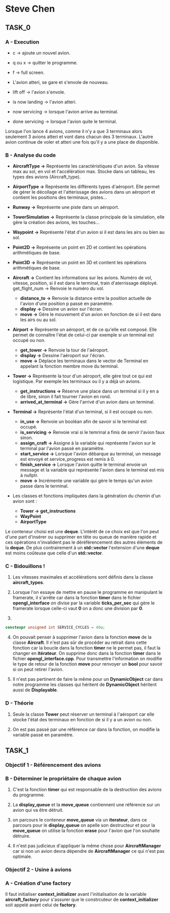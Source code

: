 # Steve Chen

## TASK_0

### A - Execution

- c -> ajoute un nouvel avion.
- q ou x -> quitter le programme.
- f -> full screen.

- L'avion atteri, se gare et s'envole de nouveau.
  
- lift off -> l'avion s'envole.
- is now landing -> l'avion atteri.
- now servicing -> lorsque l'avion arrive au terminal.
- done servicing -> lorsque l'avion quite le terminal.


Lorsque l'on lance 4 avions, comme il n'y a que 
3 terminaux alors seulement 3 avions atteri et vont dans chacun des 3 terminaux.
L'autre avion continue de voler et atteri une fois qu'il y a une place de disponible.

### B - Analyse du code

- **AircraftType ->**
  Représente les caractéristiques d'un avion.
  Sa vitesse max au sol, en vol et l'accélération max.
  Stocke dans un tableau, les types des avions (Aircraft_type).


- **AirportType ->**
    Représente les différents types d'aéroport. Elle permet
    de gérer le décollage et l'atterissage des avions dans un
    aéroport et contient les positions des terminaux, pistes...


- **Runway ->**
    Représente une piste dans un aéroport.


- **TowerSimulation ->**
    Représente la classe principale de la simulation, elle gère
    la création des avions, les touches...


- **Waypoint ->**
    Représente l'état d'un avion si il est dans les airs ou bien
    au sol.


- **Point2D ->**
    Représente un point en 2D et contient les opérations
    arithmétiques de base.


- **Point3D ->**
    Représente un point en 3D et contient les opérations
    arithmétiques de base. 


- **Aircraft ->**
    Contient les informations sur les avions.
    Numéro de vol, vitesse, position, si il est dans le terminal,
    train d'aterrissage déployé.
    get_flight_num -> Renvoie le numéro du vol.
    - **distance_to ->** Renvoie la distance entre la position actuelle
       de l'avion d'une position p passé en paramètre.
    - **display ->** Dessine un avion sur l'écran.
    - **move ->** Gère le mouvement d'un avion en fonction de si il est dans
      les airs ou au sol.


- **Airport ->**
    Représente un aéroport, et de ce qu'elle est composé. 
    Elle permet de connaître l'état de celui-ci par exemple
    si un terminal est occupé ou non.
    - **get_tower ->** Renvoie la tour de l'aéroport.
    - **display ->** Dessine l'aéroport sur l'écran.
    - **move ->** Déplace les terminaux dans le vector de Terminal
      en appelant la fonction membre move du terminal.


- **Tower ->**
    Représente la tour d'un aéroport, elle gère tout ce qui est logistique.
    Par exemple les terminaux ou il y a déjà un avions.
    - **get_instructions ->** Réserve une place dans un terminal si il y en a 
      de libre, sinon il fait tourner l'avion en rond.
    - **arrived_at_terminal ->** Gère l'arrivé d'un avion dans un terminal.


- **Terminal ->**
    Représente l'état d'un terminal, si il est occupé ou non.
    - **in_use ->** Renvoie un booléan afin de savoir si le terminal est occupé.
    - **is_servicing ->** Renvoie vrai si le temrinal a finis de servir l'avion
      faux sinon.
    - **assign_craft ->** Assigne à la variable qui représente l'avion sur le
      terminal par l'avion passé en paramètre.
    - **start_service ->** Lorsque l'avion débarque au terminal, un message
      est envoyé et service_progress est remis à 0.
    - **finish_service ->** Lorsque l'avion quitte le terminal envoie un 
      message et la variable qui représente l'avion dans le terminal est
      mis à nullptr.
    - **move ->** Incrémente une variable qui gère le temps qu'un avion
      passe dans le terminal.


- Les classes et fonctions impliquées dans la génération du chemin d'un avion sont :
  - **Tower ->** **get_instructions** 
  - **WayPoint**
  - **AirportType**

Le conteneur choisi est une **deque**. L'intérêt de ce choix est que l'on peut
d'une part d'insérer ou supprimer en tête ou queue de manière rapide et ces
opérations n'invalident pas le déréférencement des autres éléments de la **deque**.
De plus contrairement à un **std::vector** l'extension d'une **deque** est moins
coûteuse que celle d'un **std::vector**.

### C - Bidouillons !

1. Les vitesses maximales et accélérations sont définis dans la classe **aircraft_types**.


2. Lorsque l'on essaye de mettre en pause le programme en manipulant le framerate,
   il s'arrête car dans la fonction **timer** dans le fichier **opengl_interface** on divise
   par la variable **ticks_per_sec** qui gère le framerate lorsque celle-ci vaut **0** on a donc
   une division par **0**.

3.
  ```cpp
  constexpr unsigned int SERVICE_CYCLES = 40u;
  ```

4. On pouvait penser à supprimer l'avion dans la fonction **move** de
   la classe **Aircraft**. Il n'est pas sûr de procéder au retrait dans
   cette fonction car la boucle dans la fonction **timer** ne le permet pas, il faut la changer en **itérateur**.
   On supprime donc dans la fonction **timer** dans le fichier
   **opengl_interface.cpp**. Pour transmettre l'information on modifie
   le type de retour de la fonction **move** pour renvoyer un **bool**
   pour savoir si on peut retirer l'avion.

5. Il n'est pas pertinent de faire la même pour un **DynamicObject** car
   dans notre programme les classes qui héritent de **DynamicObject** héritent
   aussi de **Displayable**.

### D - Théorie

1. Seule la classe **Tower** peut réserver un terminal à l'aéroport car
   elle stocke l'état des terminaux en fonction de si il y a un avion ou non.

2. On est pas passé par une référence car dans la fonction, on modifie la
   variable passé en paramètre.

## TASK_1

### Objectif 1 - Référencement des avions

### B - Déterminer le propriétaire de chaque avion

1. C'est la fonction **timer** qui est responsable de la destruction des avions du programme.


2. La **display_queue** et la **move_queue** contiennent une référence sur un avion qui va être
   détruit.


3. on parcours le conteneur **move_queue** via un **iterateur**, dans ce parcours pour le
   **display_queue** on apelle son destructeur et pour la **move_queue** on utilise la
   fonction **erase** pour l'avion que l'on souhaite détruire.


4. Il n'est pas judicieux d'appliquer la même chose pour **AircraftManager** car si non un avion
   devra dépendre de **AircraftManager** ce qui n'est pas optimale.

### Objectif 2 - Usine à avions

### A - Création d'une factory

Il faut initialiser **context_initializer** avant l'initialisation de la variable 
**aircraft_factory** pour s'assurer que le constrcuteur de **context_initializer** soit
appelé avant celui de **factory**.